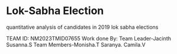 # Lok-Sabha Election 
quantitative analysis of candidates in 2019 lok sabha elections

TEAM ID: NM2023TMID07655
Work done By:
 Team Leader-Jacinth Susanna.S
 Team Members-Monisha.T
              Saranya.
              Camila.V
